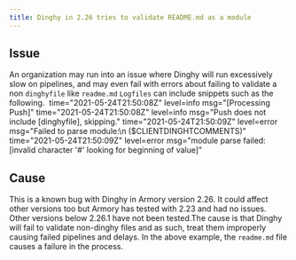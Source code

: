 ```yaml
---
title: Dinghy in 2.26 tries to validate README.md as a module
---
```


## Issue
An organization may run into an issue where Dinghy will run excessively slow on pipelines, and may even fail with errors about failing to validate a non ```dinghyfile``` like ```readme.md```
```Logfiles``` can include snippets such as the following. 
time="2021-05-24T21:50:08Z" level=info msg="[Processing Push]"
time="2021-05-24T21:50:08Z" level=info msg="Push does not include [dinghyfile], skipping."
time="2021-05-24T21:50:09Z" level=error msg="Failed to parse module:\n ($CLIENTDINGHTCOMMENTS)"
time="2021-05-24T21:50:09Z" level=error msg="module parse failed: [invalid character '#' looking for beginning of value]"


## Cause
This is a known bug with Dinghy in Armory version 2.26. It could affect other versions too but Armory has tested with 2.23 and had no issues. Other versions below 2.26.1 have not been tested.The cause is that Dinghy will fail to validate non-dinghy files and as such, treat them improperly causing failed pipelines and delays. In the above example, the ```readme.md``` file causes a failure in the process. 

